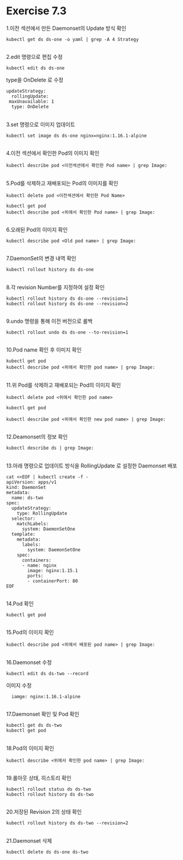 # Exercise 7.3


1.이전 섹션에서 만든 Daemonset의 Update 방식 확인
```
kubectl get ds ds-one -o yaml | grep -A 4 Strategy
```

##

2.edit 명령으로 편집 수정
```
kubectl edit ds ds-one
```
type을 OnDelete 로 수정

```
updateStrategy:
  rollingUpdate:
 maxUnavailable: 1
  type: OnDelete
```

##

3.set 명령으로 이미지 업데이트
```
kubectl set image ds ds-one nginx=nginx:1.16.1-alpine
```

##

4.이전 섹션에서 확인한 Pod의 이미지 확인
```
kubectl describe pod <이전섹션에서 확인한 Pod name> | grep Image:
```

##

5.Pod를 삭제하고 재배포되는 Pod의 이미지를 확인
```
kubectl delete pod <이전섹션에서 확인한 Pod Name>
```

```
kubectl get pod
kubectl describe pod <위에서 확인한 Pod name> | grep Image:
```

##

6.오래된 Pod의 이미지 확인
```
kubectl describe pod <Old pod name> | grep Image:
```

##

7.DaemonSet의 변경 내역 확인
```
kubectl rollout history ds ds-one
```

##

8.각 revision Number를 지정하여 설정 확인
```
kubectl rollout history ds ds-one --revision=1
kubectl rollout history ds ds-one --revision=2
```

##

9.undo 명령을 통해 이전 버전으로 롤백
```
kubectl rollout undo ds ds-one --to-revision=1
```

##

10.Pod name 확인 후 이미지 확인
```
kubectl get pod
kubectl describe pod <위에서 확인한 pod name> | grep Image:
```

##

11.위 Pod를 삭제하고 재배포되는 Pod의 이미지 확인
```
kubectl delete pod <위에서 확인한 pod name>
```

```
kubectl get pod
```

```
kubectl describe pod <위에서 확인한 new pod name> | grep Image:
```

##

12.Deamonset의 정보 확인
```
kubectl describe ds | grep Image:
```

##

13.아래 명령으로 업데이트 방식을 RollingUpdate 로 설정한 Daemonset 배포
```
cat <<EOF | kubectl create -f -
apiVersion: apps/v1
kind: DaemonSet
metadata:
  name: ds-two
spec:
  updateStrategy:
    type: RollingUpdate
  selector:
    matchLabels:
      system: DaemonSetOne
  template:
    metadata:
      labels:
        system: DaemonSetOne
    spec:
      containers:
      - name: nginx
        image: nginx:1.15.1
        ports:
        - containerPort: 80
EOF
```

##

14.Pod 확인
```
kubectl get pod
```

##

15.Pod의 이미지 확인
```
kubectl describe pod <위에서 배포된 pod name> | grep Image:
```

##

16.Daemonset 수정
```
kubectl edit ds ds-two --record
```
이미지 수정
```
  iamge: nginx:1.16.1-alpine
```  

##

17.Daemonset 확인 및 Pod 확인
```
kubectl get ds ds-two
kubectl get pod
```

##

18.Pod의 이미지 확인
```
kubectl describe <위에서 확인한 pod name> | grep Image:
```

##

19.롤아웃 상태, 히스토리 확인
```
kubectl rollout status ds ds-two
kubectl rollout history ds ds-two
```

##

20.저장된 Revision 2의 상태 확인
```
kubectl rollout history ds ds-two --revision=2
```

##

21.Daemonset 삭제
```
kubectl delete ds ds-one ds-two
```
